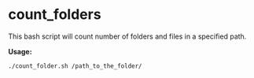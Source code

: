 # count_folders
This bash script will count number of folders and files in a specified path.

**Usage:**

`./count_folder.sh /path_to_the_folder/`
